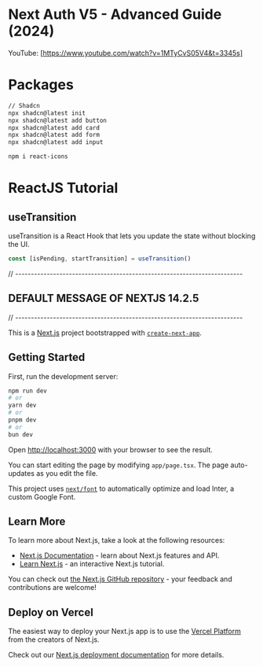 # Next Auth V5 - Advanced Guide (2024)
YouTube: [https://www.youtube.com/watch?v=1MTyCvS05V4&t=3345s]

# Packages

```bash
// Shadcn
npx shadcn@latest init
npx shadcn@latest add button
npx shadcn@latest add card
npx shadcn@latest add form
npx shadcn@latest add input

npm i react-icons
```

# ReactJS Tutorial

## useTransition
useTransition is a React Hook that lets you update the state without blocking the UI.
```javascript
const [isPending, startTransition] = useTransition()
```

// ------------------------------------------------------------------------
## DEFAULT MESSAGE OF NEXTJS 14.2.5
// ------------------------------------------------------------------------

This is a [Next.js](https://nextjs.org/) project bootstrapped with [`create-next-app`](https://github.com/vercel/next.js/tree/canary/packages/create-next-app).

## Getting Started

First, run the development server:

```bash
npm run dev
# or
yarn dev
# or
pnpm dev
# or
bun dev
```

Open [http://localhost:3000](http://localhost:3000) with your browser to see the result.

You can start editing the page by modifying `app/page.tsx`. The page auto-updates as you edit the file.

This project uses [`next/font`](https://nextjs.org/docs/basic-features/font-optimization) to automatically optimize and load Inter, a custom Google Font.

## Learn More

To learn more about Next.js, take a look at the following resources:

- [Next.js Documentation](https://nextjs.org/docs) - learn about Next.js features and API.
- [Learn Next.js](https://nextjs.org/learn) - an interactive Next.js tutorial.

You can check out [the Next.js GitHub repository](https://github.com/vercel/next.js/) - your feedback and contributions are welcome!

## Deploy on Vercel

The easiest way to deploy your Next.js app is to use the [Vercel Platform](https://vercel.com/new?utm_medium=default-template&filter=next.js&utm_source=create-next-app&utm_campaign=create-next-app-readme) from the creators of Next.js.

Check out our [Next.js deployment documentation](https://nextjs.org/docs/deployment) for more details.
